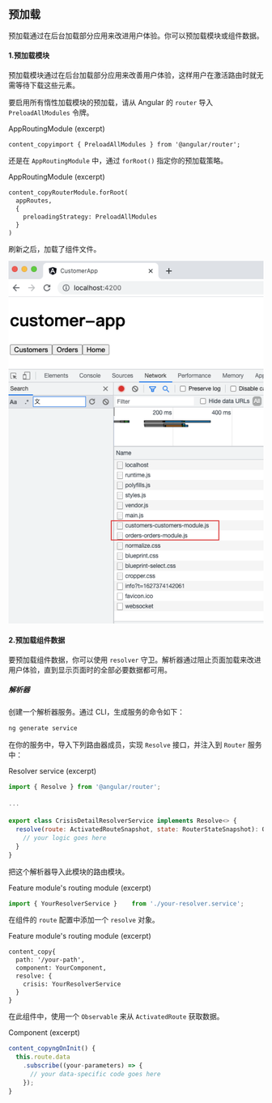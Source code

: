 ## 预加载

预加载通过在后台加载部分应用来改进用户体验。你可以预加载模块或组件数据。

#### 1.预加载模块

预加载模块通过在后台加载部分应用来改善用户体验，这样用户在激活路由时就无需等待下载这些元素。

要启用所有惰性加载模块的预加载，请从 Angular 的 `router` 导入 `PreloadAllModules` 令牌。

AppRoutingModule (excerpt)

```
content_copyimport { PreloadAllModules } from '@angular/router';
```

还是在 `AppRoutingModule` 中，通过 `forRoot()` 指定你的预加载策略。

AppRoutingModule (excerpt)

```
content_copyRouterModule.forRoot(
  appRoutes,
  {
    preloadingStrategy: PreloadAllModules
  }
)
```

刷新之后，加载了组件文件。

![image-20210727162301104](14-组件预加载.assets/image-20210727162301104.png)

#### 2.预加载组件数据

要预加载组件数据，你可以使用 `resolver` 守卫。解析器通过阻止页面加载来改进用户体验，直到显示页面时的全部必要数据都可用。

##### 解析器

创建一个解析器服务。通过 CLI，生成服务的命令如下：

```sh
ng generate service 
```

在你的服务中，导入下列路由器成员，实现 `Resolve` 接口，并注入到 `Router` 服务中：

Resolver service (excerpt)

```js
import { Resolve } from '@angular/router';

...

export class CrisisDetailResolverService implements Resolve<> {
  resolve(route: ActivatedRouteSnapshot, state: RouterStateSnapshot): Observable<> {
    // your logic goes here
  }
}
```

把这个解析器导入此模块的路由模块。

Feature module's routing module (excerpt)

```js
import { YourResolverService }    from './your-resolver.service';
```

在组件的 `route` 配置中添加一个 `resolve` 对象。

Feature module's routing module (excerpt)

```
content_copy{
  path: '/your-path',
  component: YourComponent,
  resolve: {
    crisis: YourResolverService
  }
}
```

在此组件中，使用一个 `Observable` 来从 `ActivatedRoute` 获取数据。

Component (excerpt)

```js
content_copyngOnInit() {
  this.route.data
    .subscribe((your-parameters) => {
      // your data-specific code goes here
    });
}
```


